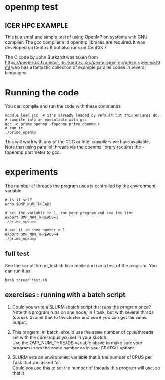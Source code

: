 # openmp test
## ICER HPC EXAMPLE

This is a small and simple test of using OpenMP on systems with GNU compiler.  The gcc compiler and
openmp libraries are required.  It was developed on Centos 6 but also runs on CentOS 7

The C code by John Burkardt was taken from https://people.sc.fsu.edu/~jburkardt/c_src/prime_openmp/prime_openmp.html 
who has a fantastic collection of example parallel codes in several languages. 

# Running the code

You can compile and run the code with these commands 

    module load gcc  # it's already loaded by default but this ensures do. 
    # compile into an executable with gcc
    gcc -o prime_openmp -fopenmp prime_openmp.c   
    # run it
    ./prime_openmp

This will work with any of the GCC or Intel compilers we have available.    
Note that using parallel threads via the openmp library requires the -fopenmp parameter to gcc.  

# experiments

The number of threads the program uses is controlled by the environment variable.  

    # is it set?
    echo $OMP_NUM_THREADS

    # set the variable to 1, run your program and see the time 
    export OMP_NUM_THREADS=1
    ./prime_openmp

    # set it to some number > 1 
    export OMP_NUM_THREADS=4
    ./prime_openmp
   

## full test

See the  script  thread_test.sh to compile and run a test of the program.  You can run it as

    bash thread_test.sh

## exercises : running with a  batch script

1) Could you write a SLURM sbatch script that runs the program once?   Note this program runs on one node, in 1 task, 
but with several thrads (cores).  Submit that to the cluster and see if you can get the same output.     

2) This program, in batch, should use the same number of cpus/threads set with the cores/cpus you set in your sbatch.  
Use the OMP_NUM_THREADS variable above to make sure your program users the same number as in your SBATCH options

3) SLURM sets an environment variable that is the number of CPUS per Task that you asked for.   
Could you use this to set the number of threads this program will use, so that it 



